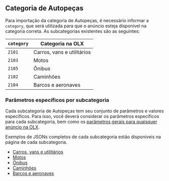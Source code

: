 ## Categoria de Autopeças

Para importação da categoria de Autopeças, é necessário informar a `category`, que será utilizada para que o anúncio esteja disponível na categoria correta. As subcategorias existentes são as seguintes:

| `category` | Categoria na OLX           |
|------------|----------------------------|
| `2101`     | Carros, vans e utilitários |
| `2103`     | Motos                      |
| `2105`     | Ônibus                     |
| `2102`     | Caminhões                  |
| `2104`     | Barcos e aeronaves         |

### Parâmetros específicos por subcategoria

Cada subcategoria de Autopeças tem seu conjunto de parâmetros e valores específicos. Para isso, você deverá considerar os parâmetros específicos para cada subcategoria, bem como os [parâmetros gerais para quaisquer anúncio na OLX](/api/import.md).

Exemplos de JSONs completos de cada subcategoria estão disponíveis na página de cada subcategoria.

- [Carros, vans e utilitários](sub_autos.md)
- [Motos](sub_motorcycle.md)
- [Ônibus](sub_bus.md)
- [Caminhões](sub_truck.md)
- [Barcos e aeronaves](sub_boat_plane.md)
